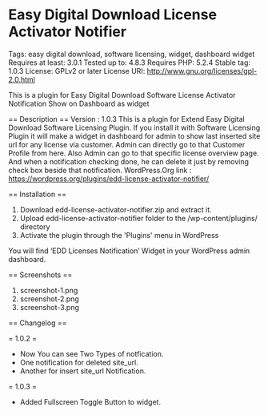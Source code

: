 # Easy Digital Download License Activator Notifier

Tags: easy digital download, software licensing, widget, dashboard widget
Requires at least: 3.0.1
Tested up to: 4.8.3
Requires PHP: 5.2.4
Stable tag: 1.0.3
License: GPLv2 or later
License URI: http://www.gnu.org/licenses/gpl-2.0.html

This is a plugin for Easy Digital Download Software License Activator Notification Show on Dashboard as widget
 
== Description ==
Version : 1.0.3
This is a plugin for Extend Easy Digital Download Software Licensing Plugin. If you install it with Software Licensing Plugin it will make a widget in dashboard for admin to show last inserted site url for any license via customer. Admin can directly go to that Customer Profile from here. Also Admin can go to that specific license overview page.
And when a notification checking done, he can delete it just by removing check box beside that notification.
WordPress.Org link : https://wordpress.org/plugins/edd-license-activator-notifier/

== Installation ==
1. Download edd-license-activator-notifier.zip and extract it.
2. Upload edd-license-activator-notifier folder to the /wp-content/plugins/ directory  
3. Activate the plugin through the 'Plugins' menu in WordPress

You will find ‘EDD Licenses Notification’ Widget in your WordPress admin dashboard.

== Screenshots ==
 
1. screenshot-1.png
2. screenshot-2.png
3. screenshot-3.png

== Changelog ==

= 1.0.2 =
* Now You can see Two Types of notfication.
* One notification for deleted site_url.
* Another for insert site_url Notification.

= 1.0.3 =
* Added Fullscreen Toggle Button to widget.